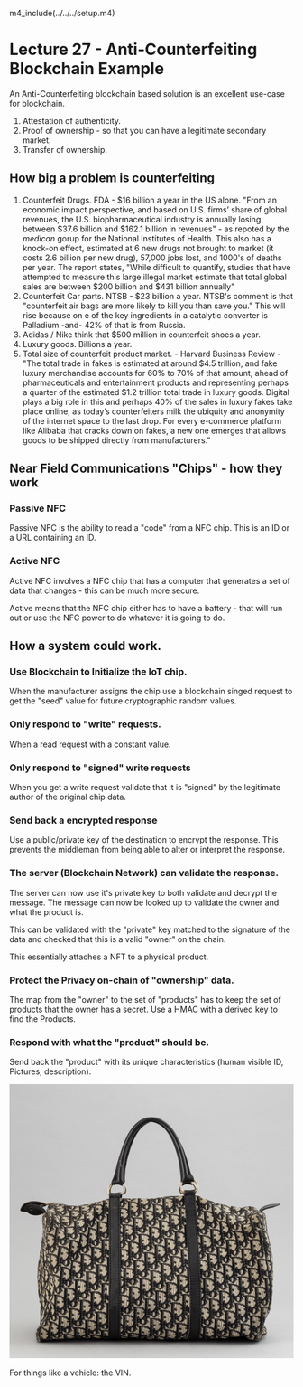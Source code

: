 
m4_include(../../../setup.m4)

# Lecture 27 - Anti-Counterfeiting Blockchain Example

An Anti-Counterfeiting blockchain based solution is an excellent use-case for
blockchain.

1. Attestation of authenticity.
2. Proof of ownership - so that you can have a legitimate secondary market.
3. Transfer of ownership.

## How big a problem is counterfeiting

1. Counterfeit Drugs.  FDA - $16 billion a year in the US alone.  "From an economic impact perspective, and based on U.S. firms’ share of global revenues, the U.S.
biopharmaceutical industry is annually losing between $37.6 billion and $162.1 billion in revenues" - as repoted by the _medicon_ gorup for the National Institutes of Health.  This also has a knock-on effect, estimated at 6 new drugs not brought to market (it costs 2.6 billion per new drug), 57,000 jobs lost, and 1000's of deaths per year.   The report states, "While difficult to quantify,
studies that have attempted
to measure this large illegal
market estimate that total
global sales are between
$200 billion and $431
billion annually"
2. Counterfeit Car parts.  NTSB - $23 billion a year.   NTSB's comment is that "counterfeit air bags are more likely to kill you than save you."  This will rise because on e of the key ingredients in a catalytic converter is Palladium -and- 42% of that is from Russia.
3. Adidas / Nike think that $500 million in counterfeit shoes a year.
3. Luxury goods.  Billions a year.
4. Total size of counterfeit product market. - Harvard Business Review - "The total trade in fakes is estimated at around $4.5 trillion, and fake luxury merchandise accounts for 60% to 70% of that amount, ahead of pharmaceuticals and entertainment products and representing perhaps a quarter of the estimated $1.2 trillion total trade in luxury goods.  Digital plays a big role in this and perhaps 40% of the sales in luxury fakes take place online, as today’s counterfeiters milk the ubiquity and anonymity of the internet space to the last drop. For every e-commerce platform like Alibaba that cracks down on fakes, a new one emerges that allows goods to be shipped directly from manufacturers."



## Near Field Communications "Chips" - how they work

### Passive NFC

Passive NFC is the ability to read a "code" from a NFC chip.  This is an ID or
a URL containing an ID.



### Active NFC

Active NFC involves a NFC chip that has a computer that generates a set of data
that changes - this can be much more secure.

Active means that the NFC chip either has to have a battery - that will run out
or use the NFC power to do whatever it is going to do.



## How a system could work.


### Use Blockchain to Initialize the IoT chip.

When the manufacturer assigns the chip use a blockchain singed
request to get the "seed" value for future cryptographic random
values.
 

### Only respond to "write" requests.

When a read request with a constant value.




### Only respond to "signed" write requests

When you get a write request validate that it is "signed" by the 
legitimate author of the original chip data.



### Send back a encrypted response

Use a public/private key of the destination to encrypt the response.
This prevents the middleman from being able to alter or interpret 
the response.



### The server (Blockchain Network) can validate the response.

The server can now use it's private key to both validate and decrypt the message.
The message can now be looked up to validate the owner and what the product is.

This can be validated with the "private" key matched to the signature of the
data and checked that this is a valid "owner" on the chain.

This essentially attaches a NFT to a physical product.



### Protect the Privacy on-chain of "ownership" data.

The map from the "owner" to the set of "products" has to keep the set of products
that the owner has a secret.  Use a HMAC with a derived key to find the Products.



### Respond with what the "product" should be.

Send back the "product" with its unique characteristics (human visible ID, Pictures,
description).

![christian-dior-handbag.png](christian-dior-handbag.png)

For things like a vehicle: the VIN.









